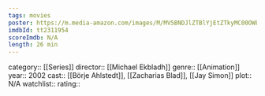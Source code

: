 ```yaml
---
tags: movies
poster: https://m.media-amazon.com/images/M/MV5BNDJlZTBlYjEtZTkyMC00OWEwLTg0MjEtNDRiZmFjZDU3MzdkXkEyXkFqcGdeQXVyNDU4NjIwNg@@._V1_SX300.jpg
imdbId: tt2311954
scoreImdb: N/A
length: 26 min
---
```


category:: [[Series]]
director:: [[Michael Ekbladh]]
genre:: [[Animation]]
year:: 2002
cast:: [[Börje Ahlstedt]], [[Zacharias Blad]], [[Jay Simon]]
plot:: N/A
watchlist::
rating::
